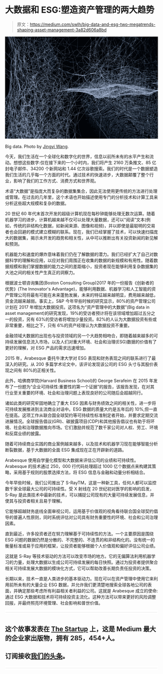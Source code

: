 # 大数据和 ESG:塑造资产管理的两大趋势

> 原文：<https://medium.com/swlh/big-data-and-esg-two-megatrends-shaping-asset-management-3a82d606a8bd>

![](img/1f0e8758296edd719d25e7fae23bc354.png)

Big data. Photo by [Jingyi Wang](https://unsplash.com/@jingyi).

今天，我们生活在一个全球化和数字化的世界，信息以前所未有的水平产生和流动。想想这些数字:仅在接下来的一个小时内，我们将产生 2160 万条推文、85 亿封电子邮件、34200 个新网站和 1.44 亿次谷歌搜索。我们的时代是一个数据塑造我们生活的几乎每一个方面的时代。通过技术的快速进步，大数据颠覆了整个行业，影响了我们的工作方式、消费方式和世界观。

术语“大数据”是指庞大而复杂的数据集集合，因此无法使用更传统的方法进行处理或管理。在过去的几年里，这个术语也开始描述使用专门的分析技术和计算工具来分析这些超大规模和复杂的数据。

20 世纪 60 年代末首次开发的超级计算机现在每秒钟能够处理无数次运算。随着机器学习的进步，计算机越来越不仅可以处理大量数据，还可以“阅读”文本(例如，传统的非结构化数据，如新闻来源、图像和视频)，并以即使是最聪明的交易者也会回避的模式建立模糊的联系。现在，我们已经掌握了技术，可以快速扫描庞大的数据集，揭示未开发的趋势和相关性，从中可以推断出有关投资新闻的新见解和预测。

机器能力和速度的爆炸意味着我们仍在了解数据的潜力。我们已经扩大了自己对数据科学的理解和应用，以应对我们周围正在收集的数据的新规模和有用性。随着数据规模和我们掌握数据的能力之间的差距缩小，投资者现在能够利用复杂数据集的大池之间的相关性产生真正的洞察力。

根据波士顿咨询集团(Boston Consulting Group)2017 年的一份报告《创新者的优势》(The Innovator's Advantage)，能够利用数据、机器学习和人工智能的资产管理公司将最有可能在未来蓬勃发展，未来的特征越来越明显，费用越来越低，资金流越来越弱。事实上，S&P 今年早些时候的研究显示，80%的资产管理公司计划在 2017 年增加大数据投资。这项名为“资产管理中的大数据”(Big data in asset management)的研究发现，19%的受访者预计将在该领域增加超过五分之一的投资，另有 63%的受访者将增加少量投资。82%的人认为大数据投资有些或非常重要，相比之下，只有 6%的资产经理认为大数据投资不重要。

金融领域大数据的出现也与投资领域的另一个大趋势相吻合，即随着越来越多的可持续发展信息流入市场，以及人们对重大环境、社会和治理(ESG)数据的价值有了更好的理解，对 ESG 产品的需求迅速增加。

2015 年，Arabesque 委托牛津大学对 ESG 表现和财务表现之间的联系进行了最深入的研究。从 200 多篇学术论文中，该评论发现该公司的 ESG 头寸与其股价表现之间有 80%的正相关性。

此外，哈佛商学院(Harvard Business School)的 George Serafeim 在 2015 年发布了一份题为“企业可持续性:重要性的第一个证据”的报告，该报告发现，在对其行业至关重要的环境、社会和治理问题上表现良好的公司随后会超越同行。

诸如此类的研究牢固地确立了重大 ESG 因素与财务绩效之间的相关性，进一步将可持续发展推进到主流商业对话中。ESG 数据的质量大约是五年后的 10%,但一直在提高。这项工作从联合国全球契约等可持续性标准制定者开始，并要求定期交流进展情况。全球报告倡议(GRI)、碳披露项目(CDP)和其他报告倡议也有助于将环境、社会和治理数据推向市场。它们激励并规范了数千家公司对人权、劳工、环境和反腐业绩的披露。

随着可持续商业实践的商业案例越来越多，以及技术和机器学习现在能够智能分析断裂数据，基于大数据的全面 ESG 集成现在正在开辟新的道路。

Arabesque 使用自学量化模型和大数据来评估公司的业绩和可持续性。Arabesque 的技术通过 250，000 行代码处理超过 1000 亿个数据点来构建其策略，采用基于规则的股票选择方法，将 ESG 信息与金融和动量分析相结合。

今年早些时候，我们公司推出了 S-RayTM，这是一种新工具，任何人都可以监控数千家全球最大公司的可持续性。受 X 射线在 20 世纪初对医学的影响的启发，S-Ray 是此类技术中最新的技术，可以捕捉公司现有的大量可持续发展信息，并使其与投资者相关且易于理解。

它能够超越财务底线全面审视公司，运用基于价值观的视角看待联合国全球契约倡导的普遍人性原则，同时系统评估对公司具有财务重要性的环境、社会和公司治理因素。

直到最近，许多投资者还在努力理解基于可持续性的方法。一个主要原因是围绕 ESG 问题的数据仍然是分散的、不完整的、不连贯的和非结构化的。没有统一的衡量标准或易于应用的框架，让投资者能够根据个人价值观和偏好评估公司业绩。

这就是 S-Ray 等技术驱动的方法可以改变市场的地方。它的无偏算法利用机器学习的力量，处理大数据以生成公司可持续发展的每日快照。通过为投资者提供聚合相关可持续发展大数据的模块化方式，它可以帮助改善长期负责任投资的决策。

长期以来，技术一直是人类进步的基本驱动力。现在可以在资产管理中使用它来利用前所未有的大量企业 ESG 数据，并允许我们更清楚地搜索全球各地公司的表面，并确定那些考虑所有利益相关者利益的公司。这就是 Arabesque 成立的使命:通过 ESG 大数据和技术将可持续投资主流化。这种方法可以带来更好的风险调整回报，并最终照亮环境管理、社会影响和普世价值。

![](img/731acf26f5d44fdc58d99a6388fe935d.png)

## 这个故事发表在 [The Startup](https://medium.com/swlh) 上，这是 Medium 最大的企业家出版物，拥有 285，454+人。

## 订阅接收[我们的头条](http://growthsupply.com/the-startup-newsletter/)。

![](img/731acf26f5d44fdc58d99a6388fe935d.png)
